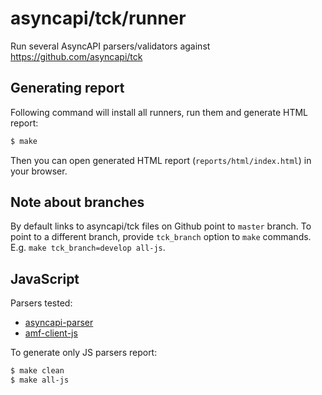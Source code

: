 # asyncapi/tck/runner
Run several AsyncAPI parsers/validators against https://github.com/asyncapi/tck

## Generating report

Following command will install all runners, run them and generate HTML report:
```sh
$ make
```

Then you can open generated HTML report (`reports/html/index.html`) in your browser.

## Note about branches
By default links to asyncapi/tck files on Github point to `master` branch. To point to a different branch, provide `tck_branch` option to `make` commands. E.g. `make tck_branch=develop all-js`.

## JavaScript
Parsers tested:
* [asyncapi-parser](https://github.com/asyncapi/parser-js)
* [amf-client-js](https://github.com/aml-org/amf)

To generate only JS parsers report:
```sh
$ make clean
$ make all-js
```
